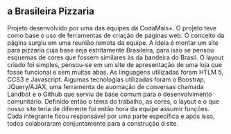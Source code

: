 ## a Brasileira Pizzaria

Projeto desenvolvido por uma das equipes da CodaMais+.
O projeto teve como base o uso de ferramentas de criação de páginas web. 
O conceito da página surgiu em uma reunião remota da equipe. A ideia é montar um site para pizzaria cuja base seja estritamente Brasileira, para isso se pensou esquemas de cores que fossem similares às da bandeira do Brasil.
O layout criado foi simples, pensou-se em um site de apresentação de uma loja que fosse funcional e sem muitas abas.
As linguagens utilizadas foram HTLM 5, CCS3 e Javascript. Algumas tecnologias utilizadas foram o Boostrap, JQuery/AJAX, uma ferramenta de auomação de conversas chamada Landbot e o Github que serviu de base comum para o desenvolvimento comunitário.
Definido então o tema do trabalho, as cores, o layout e o que nosso site teria de diferente foi então hora da equipe assumir funções. Cada integrante ficou responsável por uma parte específica e após isso, todos colaboraram conjuntamente para a construção d site. 


